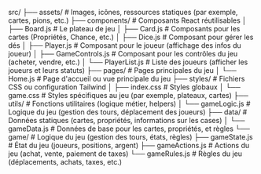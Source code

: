 src/
├── assets/ # Images, icônes, ressources statiques (par exemple, cartes, pions, etc.)
├── components/ # Composants React réutilisables
│ ├── Board.js # Le plateau de jeu
│ ├── Card.js # Composants pour les cartes (Propriétés, Chance, etc.)
│ ├── Dice.js # Composant pour gérer les dés
│ ├── Player.js # Composant pour le joueur (affichage des infos du joueur)
│ ├── GameControls.js # Composant pour les contrôles du jeu (acheter, vendre, etc.)
│ └── PlayerList.js # Liste des joueurs (afficher les joueurs et leurs statuts)
├── pages/ # Pages principales du jeu
│ └── Home.js # Page d'accueil ou vue principale du jeu
├── styles/ # Fichiers CSS ou configuration Tailwind
│ ├── index.css # Styles globaux
│ └── game.css # Styles spécifiques au jeu (par exemple, plateaux, cartes)
├── utils/ # Fonctions utilitaires (logique métier, helpers)
│ └── gameLogic.js # Logique du jeu (gestion des tours, déplacement des joueurs)
├── data/ # Données statiques (cartes, propriétés, informations sur les cases)
│ └── gameData.js # Données de base pour les cartes, propriétés, et règles
└── game/ # Logique du jeu (gestion des tours, états, règles)
├── gameState.js # État du jeu (joueurs, positions, argent)
├── gameActions.js # Actions du jeu (achat, vente, paiement de taxes)
└── gameRules.js # Règles du jeu (déplacements, achats, taxes, etc.)

